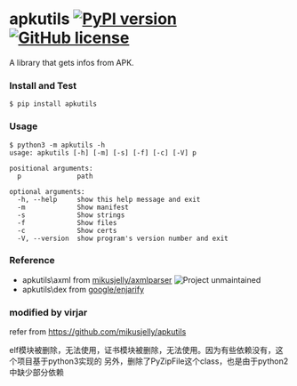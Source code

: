 # apkutils [![PyPI version](https://badge.fury.io/py/apkutils.svg)](https://badge.fury.io/py/apkutils) [![GitHub license](https://img.shields.io/github/license/mikusjelly/apkutils.svg)](https://github.com/mikusjelly/apkutils/blob/master/LICENSE)


A library that gets infos from APK.

### Install and Test

```
$ pip install apkutils
```

### Usage

```
$ python3 -m apkutils -h
usage: apkutils [-h] [-m] [-s] [-f] [-c] [-V] p

positional arguments:
  p              path

optional arguments:
  -h, --help     show this help message and exit
  -m             Show manifest
  -s             Show strings
  -f             Show files
  -c             Show certs
  -V, --version  show program's version number and exit

```

### Reference
- apkutils\axml from [mikusjelly/axmlparser](https://github.com/mikusjelly/axmlparser) ![Project unmaintained](https://img.shields.io/badge/project-unmaintained-red.svg)
- apkutils\dex from [google/enjarify](https://github.com/google/enjarify)

### modified by virjar
refer from https://github.com/mikusjelly/apkutils

elf模块被删除，无法使用，证书模块被删除，无法使用。因为有些依赖没有，这个项目基于python3实现的
另外，删除了PyZipFile这个class，也是由于python2中缺少部分依赖